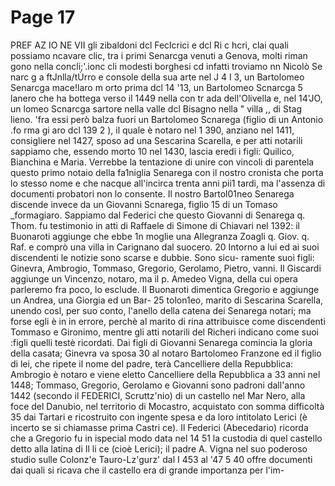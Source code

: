 # Page 17

PREF AZ IO NE VII gli zibaldoni dcl Feclcrici e dcl Ri c hcri, clai quali possiamo ncavare clic, tra i primi Senarcga venuti a Genova, molti riman gono nella concli;'.ionc cli modesti borghesi cd infatti troviamo nn Nicolò Se narc g a ftJnlla/tÙrro e console della sua arte nel J 4 I 3, un Bartolomeo Senarcga mace!laro m orto prima dcl 14 '13, un Bartolomeo Scnarcga 5 lanero che ha bottega verso il 1449 nella con tr ada dell'Olivella e, nel 14'JO, un lomeo Scnarcga sartore nella valle dcl Bisagno nella " villa ,, di Stag lieno. 'fra essi però balza fuori un Bartolomeo Scnarega (figlio di un Antonio .fo rma gi aro dcl 139 2 ), il quale è notaro nel 1 390, anziano nel 1411, consigliere nel 1427, sposo ad una Sescarina Scarella, e per atti notarili sappiamo che, essendo morto 10 nel 1430, lascia eredi i figli: Quilico, Bianchina e Maria. Verrebbe la tentazione di unire con vincoli di parentela questo primo notaio della fa1niglia Senarega con il nostro cronista che porta lo stesso nome e che nacque all'incirca trenta anni pii1 tardi, ma l'assenza di documenti probatori non lo consente. Il nostro Bartol01neo Senarega discende invece da un Giovanni Scnarega, figlio 15 di un Tomaso _formagiaro. Sappiamo dal Federici che questo Giovanni di Senarega q. Thom. fu testimonio in atti di Raffaele di Simone di Chiavari nel 1392: il Buonaroti aggiunge che ebbe 1n moglie una Allegranza Zoagli q. Giov. q. Raf. e comprò una villa in Carignano dal suocero. 20 Intorno a lui ed ai suoi discendenti le notizie sono scarse e dubbie. Sono sicu- ramente suoi figli: Ginevra, Ambrogio, Tommaso, Gregorio, Gerolamo, Pietro, vanni. Il Giscardi aggiunge un Vincenzo, notaro, ma il p. Amedeo Vigna, della cui opera parleremo fra poco, lo esclude. Il Buonaroti dimentica Gregorio e aggiunge un Andrea, una Giorgia ed un Bar- 25 tolon1eo, marito di Sescarina Scarella, unendo cosl, per suo conto, l'anello della catena dei Senarega notari; ma forse egli è in in errore, perchè al marito di rina attribuisce come discendenti Tommaso e Gironimo, mentre gli atti notarili del Richeri indicano come suoi :figli quelli testè ricordati. Dai figli di Giovanni Senarega comincia la gloria della casata; Ginevra va sposa 30 al notaro Bartolomeo Franzone ed il figlio di lei, che ripete il nome del padre, terà Cancelliere della Repubblica: Ambrogio è notaro e viene eletto Cancelliere della Repubblica a 33 anni nel 1448; Tommaso, Gregorio, Gerolamo e Giovanni sono padroni dall'anno 1442 (secondo il FEDERICI, Scruttz'nio) di un castello nel Mar Nero, alla foce del Danubio, nel territorio di Mocastro, acquistato con somma difficoltà 35 dai Tartari e ricostruito con ingente spesa e da loro intitolato Lerici (è incerto se si chiamasse prima Castri ce). Il Federici (Abecedario) ricorda che a Gregorio fu in ispecial modo data nel 14 51 la custodia di quel castello detto alla latina di Il li ce (cioè Lerici); il padre A. Vigna nel suo poderoso studio sulle Colonz'e Tauro-Lz'gurz' dal I 453 al '47 5 40 offre documenti dai quali si ricava che il castello era di grande importanza per l'im-